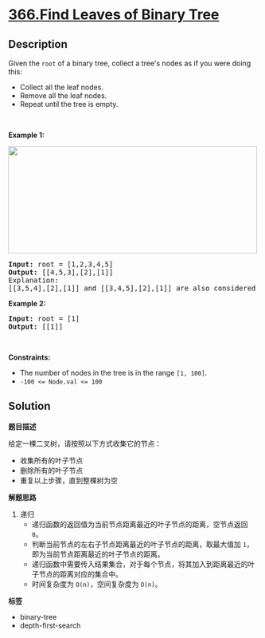 # [366.Find Leaves of Binary Tree](https://leetcode.com/problems/find-leaves-of-binary-tree/description/)

## Description

<p>Given the <code>root</code> of a binary tree, collect a tree&#39;s nodes as if you were doing this:</p>

<ul>
  <li>Collect all the leaf nodes.</li>
  <li>Remove all the leaf&nbsp;nodes.</li>
  <li>Repeat until the tree is empty.</li>
</ul>

<p>&nbsp;</p>
<p><strong class="example">Example 1:</strong></p>
<img alt="" src="https://fastly.jsdelivr.net/gh/doocs/leetcode@main/solution/0300-0399/0366.Find%20Leaves%20of%20Binary%20Tree/images/remleaves-tree.jpg" style="width: 500px; height: 215px;" />
<pre>
<strong>Input:</strong> root = [1,2,3,4,5]
<strong>Output:</strong> [[4,5,3],[2],[1]]
Explanation:
[[3,5,4],[2],[1]] and [[3,4,5],[2],[1]] are also considered correct answers since per each level it does not matter the order on which elements are returned.
</pre>

<p><strong class="example">Example 2:</strong></p>

<pre>
<strong>Input:</strong> root = [1]
<strong>Output:</strong> [[1]]
</pre>

<p>&nbsp;</p>
<p><strong>Constraints:</strong></p>

<ul>
  <li>The number of nodes in the tree is in the range <code>[1, 100]</code>.</li>
  <li><code>-100 &lt;= Node.val &lt;= 100</code></li>
</ul>

## Solution

**题目描述**

给定一棵二叉树，请按照以下方式收集它的节点：

- 收集所有的叶子节点
- 删除所有的叶子节点
- 重复以上步骤，直到整棵树为空

**解题思路**

1. 递归
   - 递归函数的返回值为当前节点距离最近的叶子节点的距离，空节点返回 `0`。
   - 判断当前节点的左右子节点距离最近的叶子节点的距离，取最大值加 `1`，即为当前节点距离最近的叶子节点的距离。
   - 递归函数中需要传入结果集合，对于每个节点，将其加入到距离最近的叶子节点的距离对应的集合中。
   - 时间复杂度为 `O(n)`，空间复杂度为 `O(n)`。

**标签**

- binary-tree
- depth-first-search
